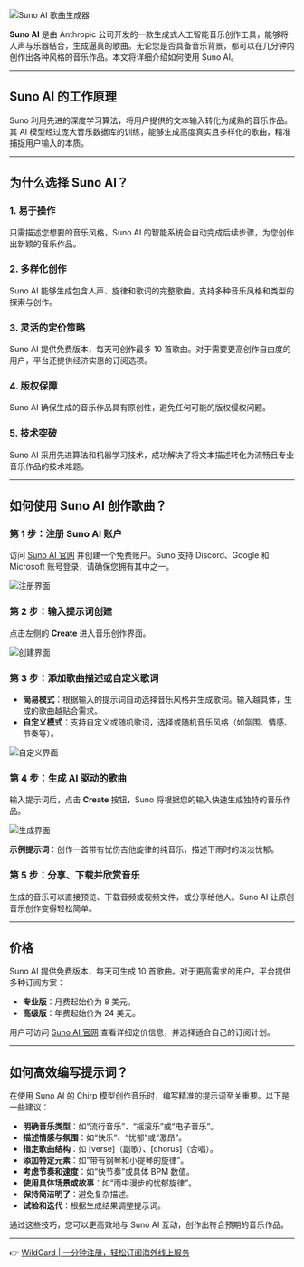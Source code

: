 ![Suno AI 歌曲生成器](https://snowfeng.oss-cn-beijing.aliyuncs.com/snowfeng/suno-ai-ai-song-generator.gif)

**Suno AI** 是由 Anthropic 公司开发的一款生成式人工智能音乐创作工具，能够将人声与乐器结合，生成逼真的歌曲。无论您是否具备音乐背景，都可以在几分钟内创作出各种风格的音乐作品。本文将详细介绍如何使用 Suno AI。

---

## Suno AI 的工作原理

Suno 利用先进的深度学习算法，将用户提供的文本输入转化为成熟的音乐作品。其 AI 模型经过庞大音乐数据库的训练，能够生成高度真实且多样化的歌曲，精准捕捉用户输入的本质。

---

## 为什么选择 Suno AI？

### 1. 易于操作

只需描述您想要的音乐风格，Suno AI 的智能系统会自动完成后续步骤，为您创作出新颖的音乐作品。

### 2. 多样化创作

Suno AI 能够生成包含人声、旋律和歌词的完整歌曲，支持多种音乐风格和类型的探索与创作。

### 3. 灵活的定价策略

Suno AI 提供免费版本，每天可创作最多 10 首歌曲。对于需要更高创作自由度的用户，平台还提供经济实惠的订阅选项。

### 4. 版权保障

Suno AI 确保生成的音乐作品具有原创性，避免任何可能的版权侵权问题。

### 5. 技术突破

Suno AI 采用先进算法和机器学习技术，成功解决了将文本描述转化为流畅且专业音乐作品的技术难题。

---

## 如何使用 Suno AI 创作歌曲？

### 第 1 步：注册 Suno AI 账户

访问 [Suno AI 官网](https://bit.ly/bewildcard) 并创建一个免费账户。Suno 支持 Discord、Google 和 Microsoft 账号登录，请确保您拥有其中之一。

![注册界面](https://snowfeng.oss-cn-beijing.aliyuncs.com/snowfeng/image-20250523160616654.png)

### 第 2 步：输入提示词创建

点击左侧的 **Create** 进入音乐创作界面。

![创建界面](https://snowfeng.oss-cn-beijing.aliyuncs.com/snowfeng/image-20250523161109368.png)

### 第 3 步：添加歌曲描述或自定义歌词

- **简易模式**：根据输入的提示词自动选择音乐风格并生成歌词。输入越具体，生成的歌曲越贴合需求。
- **自定义模式**：支持自定义或随机歌词，选择或随机音乐风格（如氛围、情感、节奏等）。

![自定义界面](https://snowfeng.oss-cn-beijing.aliyuncs.com/snowfeng/image-20250523161838742.png)

### 第 4 步：生成 AI 驱动的歌曲

输入提示词后，点击 **Create** 按钮，Suno 将根据您的输入快速生成独特的音乐作品。

![生成界面](https://snowfeng.oss-cn-beijing.aliyuncs.com/snowfeng/image-20250523165831236.png)

**示例提示词**：创作一首带有忧伤吉他旋律的纯音乐，描述下雨时的淡淡忧郁。

### 第 5 步：分享、下载并欣赏音乐

生成的音乐可以直接预览、下载音频或视频文件，或分享给他人。Suno AI 让原创音乐创作变得轻松简单。

---

## 价格

Suno AI 提供免费版本，每天可生成 10 首歌曲。对于更高需求的用户，平台提供多种订阅方案：

- **专业版**：月费起始价为 8 美元。
- **高级版**：年费起始价为 24 美元。

用户可访问 [Suno AI 官网](https://bit.ly/bewildcard) 查看详细定价信息，并选择适合自己的订阅计划。

---

## 如何高效编写提示词？

在使用 Suno AI 的 Chirp 模型创作音乐时，编写精准的提示词至关重要。以下是一些建议：

- **明确音乐类型**：如“流行音乐”、“摇滚乐”或“电子音乐”。
- **描述情感与氛围**：如“快乐”、“忧郁”或“激昂”。
- **指定歌曲结构**：如 [verse]（副歌）、[chorus]（合唱）。
- **添加特定元素**：如“带有钢琴和小提琴的旋律”。
- **考虑节奏和速度**：如“快节奏”或具体 BPM 数值。
- **使用具体场景或故事**：如“雨中漫步的忧郁旋律”。
- **保持简洁明了**：避免复杂描述。
- **试验和迭代**：根据生成结果调整提示词。

通过这些技巧，您可以更高效地与 Suno AI 互动，创作出符合预期的音乐作品。

---

👉 [WildCard | 一分钟注册，轻松订阅海外线上服务](https://bit.ly/bewildcard)